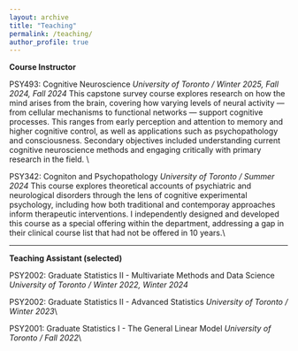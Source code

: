 ```yaml
---
layout: archive
title: "Teaching"
permalink: /teaching/
author_profile: true
---
```

**Course Instructor**

PSY493: Cognitive Neuroscience
  *University of Toronto / Winter 2025, Fall 2024, Fall 2024*
This capstone survey course explores research on how the mind arises from the brain, covering how varying levels of neural activity — from cellular mechanisms to functional networks — support cognitive processes. This ranges from early perception and attention to memory and higher cognitive control, as well as applications such as psychopathology and consciousness. Secondary objectives included understanding current cognitive neuroscience methods and engaging critically with primary research in the field. \

PSY342: Cogniton and Psychopathology
  *University of Toronto / Summer 2024*
This course explores theoretical accounts of psychiatric and neurological disorders through the lens of cognitive experimental psychology, including how both traditional and contemporay approaches inform therapeutic interventions. I independently designed and developed this course as a special offering within the department, addressing a gap in their clinical course list that had not be offered in 10 years.\

---

**Teaching Assistant (selected)**

PSY2002: Graduate Statistics II - Multivariate Methods and Data Science
  *University of Toronto / Winter 2022, Winter 2024*

PSY2002: Graduate Statistics II - Advanced Statistics
  *University of Toronto / Winter 2023*\

PSY2001: Graduate Statistics I - The General Linear Model
  *University of Toronto / Fall 2022*\
